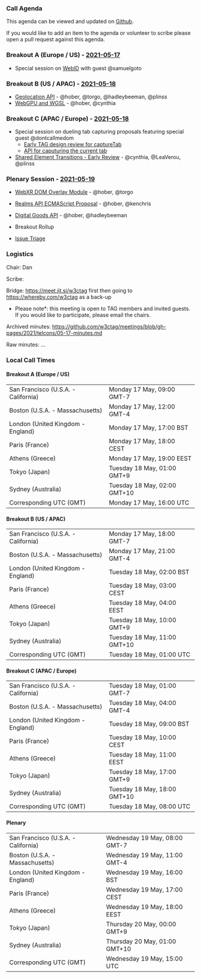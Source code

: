 ### Call Agenda

This agenda can be viewed and updated on [Github](https://github.com/w3ctag/meetings/blob/gh-pages/2021/telcons/05-17-agenda.md).

If you would like to add an item to the agenda or volunteer to scribe please open a pull request against this agenda.

### Breakout A (Europe / US) - [2021-05-17](https://www.timeanddate.com/worldclock/converter.html?iso=20210517T160000&p1=224&p2=43&p3=136&p4=195&p5=26&p6=248&p7=240)

* Special session on [WebID](https://github.com/w3ctag/design-reviews/issues/622) with guest @samuelgoto

### Breakout B (US / APAC) - [2021-05-18](https://www.timeanddate.com/worldclock/converter.html?iso=20210518T010000&p1=224&p2=43&p3=136&p4=195&p5=26&p6=248&p7=240)

* [Geolocation API](https://github.com/w3ctag/design-reviews/issues/529) - @hober, @torgo, @hadleybeeman, @plinss
* [WebGPU and WGSL](https://github.com/w3ctag/design-reviews/issues/626) - @hober, @cynthia

### Breakout C (APAC / Europe) - [2021-05-18](https://www.timeanddate.com/worldclock/converter.html?iso=20210518T080000&p1=224&p2=43&p3=136&p4=195&p5=26&p6=248&p7=240)

* Special session on dueling tab capturing proposals featuring special guest @dontcallmedom
  * [Early TAG design review for captureTab](https://github.com/w3ctag/design-reviews/issues/609) 
  * [API for caputuring the current tab](https://github.com/w3ctag/design-reviews/issues/625) 
* [Shared Element Transitions - Early Review](https://github.com/w3ctag/design-reviews/issues/631) - @cynthia, @LeaVerou, @plinss

### Plenary Session - [2021-05-19](https://www.timeanddate.com/worldclock/converter.html?iso=20210519T150000&p1=224&p2=43&p3=136&p4=195&p5=26&p6=248&p7=240)

* [WebXR DOM Overlay Module](https://github.com/w3ctag/design-reviews/issues/470) - @hober, @torgo
* [Realms API ECMAScript Proposal](https://github.com/w3ctag/design-reviews/issues/542) - @hober, @kenchris
* [Digital Goods API](https://github.com/w3ctag/design-reviews/issues/571) - @hober, @hadleybeeman

* Breakout Rollup
* [Issue Triage](https://github.com/w3ctag/design-reviews/issues?q=is%3Aopen+is%3Aissue+label%3A%22Progress%3A+untriaged%22)

### Logistics

Chair: Dan

Scribe:

Bridge: https://meet.jit.si/w3ctag first then going to https://whereby.com/w3ctag as a back-up

* Please note*: this meeting is open to TAG members and invited guests. If you would like to participate, please email the chairs.

Archived minutes: https://github.com/w3ctag/meetings/blob/gh-pages/2021/telcons/05-17-minutes.md

Raw minutes: ...


### Local Call Times

#### Breakout A (Europe / US)

<table>
<tr><td> San Francisco (U.S.A. - California) <td> Monday 17 May, 09:00 GMT-7</td></tr>
<tr><td> Boston (U.S.A. - Massachusetts) <td> Monday 17 May, 12:00 GMT-4</td></tr>
<tr><td> London (United Kingdom - England) <td> Monday 17 May, 17:00 BST</td></tr>
<tr><td> Paris (France) <td> Monday 17 May, 18:00 CEST</td></tr>
<tr><td> Athens (Greece) <td> Monday 17 May, 19:00 EEST</td></tr>
<tr><td> Tokyo (Japan) <td> Tuesday 18 May, 01:00 GMT+9</td></tr>
<tr><td> Sydney (Australia) <td> Tuesday 18 May, 02:00 GMT+10</td></tr>
<tr><td> Corresponding UTC (GMT) <td> Monday 17 May, 16:00 UTC</td></tr>
</table>

#### Breakout B (US / APAC)

<table>
<tr><td> San Francisco (U.S.A. - California) <td> Monday 17 May, 18:00 GMT-7</td></tr>
<tr><td> Boston (U.S.A. - Massachusetts) <td> Monday 17 May, 21:00 GMT-4</td></tr>
<tr><td> London (United Kingdom - England) <td> Tuesday 18 May, 02:00 BST</td></tr>
<tr><td> Paris (France) <td> Tuesday 18 May, 03:00 CEST</td></tr>
<tr><td> Athens (Greece) <td> Tuesday 18 May, 04:00 EEST</td></tr>
<tr><td> Tokyo (Japan) <td> Tuesday 18 May, 10:00 GMT+9</td></tr>
<tr><td> Sydney (Australia) <td> Tuesday 18 May, 11:00 GMT+10</td></tr>
<tr><td> Corresponding UTC (GMT) <td> Tuesday 18 May, 01:00 UTC</td></tr>
</table>

#### Breakout C (APAC / Europe)

<table>
<tr><td> San Francisco (U.S.A. - California) <td> Tuesday 18 May, 01:00 GMT-7</td></tr>
<tr><td> Boston (U.S.A. - Massachusetts) <td> Tuesday 18 May, 04:00 GMT-4</td></tr>
<tr><td> London (United Kingdom - England) <td> Tuesday 18 May, 09:00 BST</td></tr>
<tr><td> Paris (France) <td> Tuesday 18 May, 10:00 CEST</td></tr>
<tr><td> Athens (Greece) <td> Tuesday 18 May, 11:00 EEST</td></tr>
<tr><td> Tokyo (Japan) <td> Tuesday 18 May, 17:00 GMT+9</td></tr>
<tr><td> Sydney (Australia) <td> Tuesday 18 May, 18:00 GMT+10</td></tr>
<tr><td> Corresponding UTC (GMT) <td> Tuesday 18 May, 08:00 UTC</td></tr>
</table>

#### Plenary

<table>
<tr><td> San Francisco (U.S.A. - California) <td> Wednesday 19 May, 08:00 GMT-7</td></tr>
<tr><td> Boston (U.S.A. - Massachusetts) <td> Wednesday 19 May, 11:00 GMT-4</td></tr>
<tr><td> London (United Kingdom - England) <td> Wednesday 19 May, 16:00 BST</td></tr>
<tr><td> Paris (France) <td> Wednesday 19 May, 17:00 CEST</td></tr>
<tr><td> Athens (Greece) <td> Wednesday 19 May, 18:00 EEST</td></tr>
<tr><td> Tokyo (Japan) <td> Thursday 20 May, 00:00 GMT+9</td></tr>
<tr><td> Sydney (Australia) <td> Thursday 20 May, 01:00 GMT+10</td></tr>
<tr><td> Corresponding UTC (GMT) <td> Wednesday 19 May, 15:00 UTC</td></tr>
</table>
